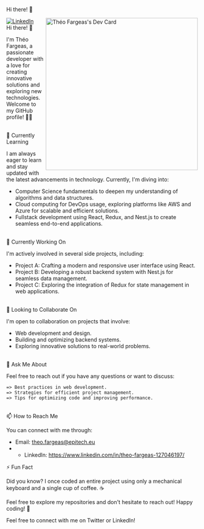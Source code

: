 Hi there! 👋
<div align="left">
  <a href="https://www.linkedin.com/in/theofargeas/">
    <img
      src="https://img.shields.io/static/v1?logo=linkedin&style=flat-square&color=0072b1&label=LinkedIn&message=%E2%98%86"
      alt="LinkedIn"
    />
  </a>
  <a href="https://app.daily.dev/theofrgs"><img src="https://api.daily.dev/devcards/00e9aa381b73436d82c66e9f6140ba9a.png?r=jbk" width="400" align="right" alt="Théo Fargeas's Dev Card"/></a>

</div>
Hi there! 👋

I'm Théo Fargeas, a passionate developer with a love for creating innovative solutions and exploring new technologies. Welcome to my GitHub profile! 👨‍💻

 <br />
🌱 Currently Learning

I am always eager to learn and stay updated with the latest advancements in technology. Currently, I'm diving into:
 * Computer Science fundamentals to deepen my understanding of algorithms and data structures.
 * Cloud computing for DevOps usage, exploring platforms like AWS and Azure for scalable and efficient solutions.
 * Fullstack development using React, Redux, and Nest.js to create seamless end-to-end applications.

 <br />
🔭 Currently Working On

I'm actively involved in several side projects, including:

 - Project A: Crafting a modern and responsive user interface using React.
 - Project B: Developing a robust backend system with Nest.js for seamless data management.
 - Project C: Exploring the integration of Redux for state management in web applications.

 <br />
🤝 Looking to Collaborate On

I'm open to collaboration on projects that involve:
 - Web development and design.
 - Building and optimizing backend systems.
 - Exploring innovative solutions to real-world problems.

 <br />
💬 Ask Me About

Feel free to reach out if you have any questions or want to discuss:

    => Best practices in web development.
    => Strategies for efficient project management.
    => Tips for optimizing code and improving performance.

 <br />
📫 How to Reach Me

You can connect with me through:
  - Email: theo.fargeas@epitech.eu
  - - LinkedIn: https://www.linkedin.com/in/theo-fargeas-127046197/

⚡ Fun Fact

Did you know? I once coded an entire project using only a mechanical keyboard and a single cup of coffee. ☕

Feel free to explore my repositories and don't hesitate to reach out! Happy coding! 🚀

Feel free to connect with me on Twitter or LinkedIn!
<!-- [![@theofrgs's Holopin board](https://holopin.io/api/user/board?user=theofrgs)](https://holopin.io/@theofrgs) -->
